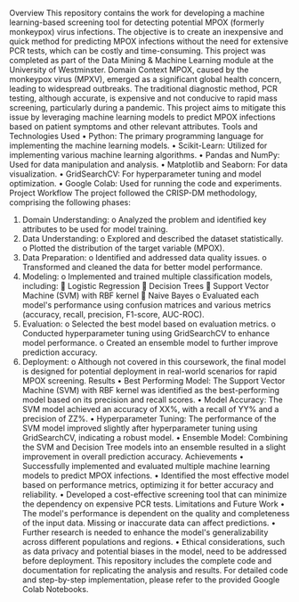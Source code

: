 Overview
This repository contains the work for developing a machine learning-based screening tool for detecting potential MPOX (formerly monkeypox) virus infections. The objective is to create an inexpensive and quick method for predicting MPOX infections without the need for extensive PCR tests, which can be costly and time-consuming. This project was completed as part of the Data Mining & Machine Learning module at the University of Westminster.
Domain Context
MPOX, caused by the monkeypox virus (MPXV), emerged as a significant global health concern, leading to widespread outbreaks. The traditional diagnostic method, PCR testing, although accurate, is expensive and not conducive to rapid mass screening, particularly during a pandemic. This project aims to mitigate this issue by leveraging machine learning models to predict MPOX infections based on patient symptoms and other relevant attributes.
Tools and Technologies Used
•	Python: The primary programming language for implementing the machine learning models.
•	Scikit-Learn: Utilized for implementing various machine learning algorithms.
•	Pandas and NumPy: Used for data manipulation and analysis.
•	Matplotlib and Seaborn: For data visualization.
•	GridSearchCV: For hyperparameter tuning and model optimization.
•	Google Colab: Used for running the code and experiments.
Project Workflow
The project followed the CRISP-DM methodology, comprising the following phases:
1.	Domain Understanding:
o	Analyzed the problem and identified key attributes to be used for model training.
2.	Data Understanding:
o	Explored and described the dataset statistically.
o	Plotted the distribution of the target variable (MPOX).
3.	Data Preparation:
o	Identified and addressed data quality issues.
o	Transformed and cleaned the data for better model performance.
4.	Modeling:
o	Implemented and trained multiple classification models, including:
	Logistic Regression
	Decision Trees
	Support Vector Machine (SVM) with RBF kernel
	Naive Bayes
o	Evaluated each model's performance using confusion matrices and various metrics (accuracy, recall, precision, F1-score, AUC-ROC).
5.	Evaluation:
o	Selected the best model based on evaluation metrics.
o	Conducted hyperparameter tuning using GridSearchCV to enhance model performance.
o	Created an ensemble model to further improve prediction accuracy.
6.	Deployment:
o	Although not covered in this coursework, the final model is designed for potential deployment in real-world scenarios for rapid MPOX screening.
Results
•	Best Performing Model: The Support Vector Machine (SVM) with RBF kernel was identified as the best-performing model based on its precision and recall scores.
•	Model Accuracy: The SVM model achieved an accuracy of XX%, with a recall of YY% and a precision of ZZ%.
•	Hyperparameter Tuning: The performance of the SVM model improved slightly after hyperparameter tuning using GridSearchCV, indicating a robust model.
•	Ensemble Model: Combining the SVM and Decision Tree models into an ensemble resulted in a slight improvement in overall prediction accuracy.
Achievements
•	Successfully implemented and evaluated multiple machine learning models to predict MPOX infections.
•	Identified the most effective model based on performance metrics, optimizing it for better accuracy and reliability.
•	Developed a cost-effective screening tool that can minimize the dependency on expensive PCR tests.
Limitations and Future Work
•	The model's performance is dependent on the quality and completeness of the input data. Missing or inaccurate data can affect predictions.
•	Further research is needed to enhance the model's generalizability across different populations and regions.
•	Ethical considerations, such as data privacy and potential biases in the model, need to be addressed before deployment.
This repository includes the complete code and documentation for replicating the analysis and results. For detailed code and step-by-step implementation, please refer to the provided Google Colab Notebooks.

